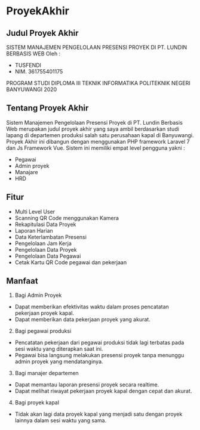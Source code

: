 # ProyekAkhir

## Judul Proyek Akhir

SISTEM MANAJEMEN PENGELOLAAN PRESENSI PROYEK DI PT. LUNDIN BERBASIS WEB
Oleh :
- TUSFENDI
- NIM. 361755401175

PROGRAM STUDI DIPLOMA III TEKNIK INFORMATIKA
POLITEKNIK NEGERI BANYUWANGI 2020

## Tentang Proyek Akhir

Sistem Manajemen Pengelolaan Presensi Proyek di PT. Lundin Berbasis Web merupakan judul proyek akhir yang saya ambil berdasarkan studi lapang di departemen produksi salah satu perusahaan kapal di Banyuwangi. Proyek Akhir ini dibangun dengan menggunakan PHP framework Laravel 7 dan Js Framework Vue. Sistem ini memiliki empat level pengguna yakni :
- Pegawai
- Admin proyek
- Manajare
- HRD

## Fitur

- Multi Level User
- Scanning QR Code menggunakan Kamera
- Rekapitulasi Data Proyek
- Laporan Harian
- Data Keterlambatan Presensi
- Pengelolaan Jam Kerja
- Pengelolaan Data Proyek
- Pengelolaan Data Pegawai
- Cetak Kartu QR Code pegawai dan pekerjaan

## Manfaat 

1.	Bagi Admin Proyek
 - Dapat memberikan efektivitas waktu dalam proses pencatatan pekerjaan proyek kapal.
 - Dapat memberikan data pekerjaan proyek yang akurat.
2. Bagi pegawai produksi
 - Pencatatan pekerjaan dari pegawai produksi tidak lagi terbatas pada sesi waktu yang diterapkan saat ini.
 - Pegawai bisa langsung melakukan presensi proyek tanpa menunggu admin proyek yang mendatanginya.
3.	Bagi manajer departemen
 - Dapat memantau laporan presensi proyek secara realtime.
 - Dapat melihat riwayat pekerjaan proyek kapal dengan cepat dan akurat.
4.	Bagi proyek kapal
 - Tidak akan lagi data proyek kapal yang menjadi satu dengan proyek lainnya dalam sesi waktu yang sama.
